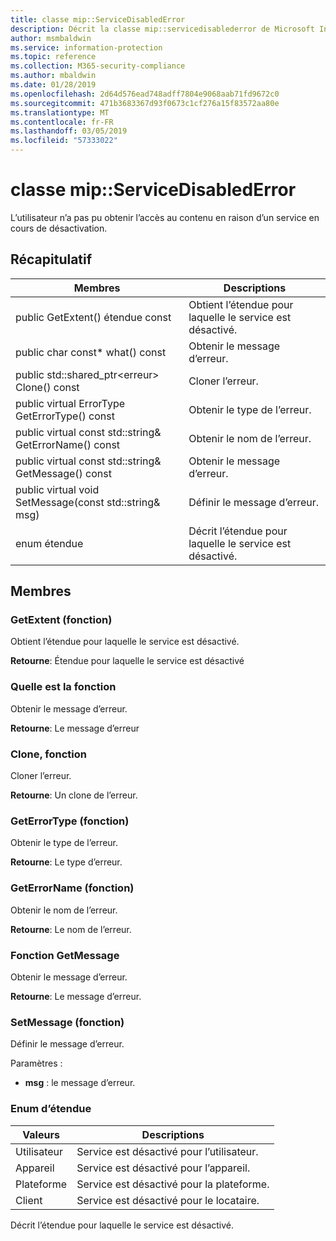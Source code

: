 ```yaml
---
title: classe mip::ServiceDisabledError
description: Décrit la classe mip::servicedisablederror de Microsoft Information Protection (MIP) SDK.
author: msmbaldwin
ms.service: information-protection
ms.topic: reference
ms.collection: M365-security-compliance
ms.author: mbaldwin
ms.date: 01/28/2019
ms.openlocfilehash: 2d64d576ead748adff7804e9068aab71fd9672c0
ms.sourcegitcommit: 471b3683367d93f0673c1cf276a15f83572aa80e
ms.translationtype: MT
ms.contentlocale: fr-FR
ms.lasthandoff: 03/05/2019
ms.locfileid: "57333022"
---
```

# <a name="class-mipservicedisablederror"></a>classe mip::ServiceDisabledError 
L’utilisateur n’a pas pu obtenir l’accès au contenu en raison d’un service en cours de désactivation.
  
## <a name="summary"></a>Récapitulatif
 Membres                        | Descriptions                                
--------------------------------|---------------------------------------------
public GetExtent() étendue const  |  Obtient l’étendue pour laquelle le service est désactivé.
public char const* what() const  |  Obtenir le message d’erreur.
public std::shared_ptr\<erreur\> Clone() const  |  Cloner l’erreur.
public virtual ErrorType GetErrorType() const  |  Obtenir le type de l’erreur.
public virtual const std::string& GetErrorName() const  |  Obtenir le nom de l’erreur.
public virtual const std::string& GetMessage() const  |  Obtenir le message d’erreur.
public virtual void SetMessage(const std::string& msg)  |  Définir le message d’erreur.
enum étendue  |  Décrit l’étendue pour laquelle le service est désactivé.
  
## <a name="members"></a>Membres
  
### <a name="getextent-function"></a>GetExtent (fonction)
Obtient l’étendue pour laquelle le service est désactivé.

  
**Retourne**: Étendue pour laquelle le service est désactivé
  
### <a name="what-function"></a>Quelle est la fonction
Obtenir le message d’erreur.

  
**Retourne**: Le message d’erreur
  
### <a name="clone-function"></a>Clone, fonction
Cloner l’erreur.

  
**Retourne**: Un clone de l’erreur.
  
### <a name="geterrortype-function"></a>GetErrorType (fonction)
Obtenir le type de l’erreur.

  
**Retourne**: Le type d’erreur.
  
### <a name="geterrorname-function"></a>GetErrorName (fonction)
Obtenir le nom de l’erreur.

  
**Retourne**: Le nom de l’erreur.
  
### <a name="getmessage-function"></a>Fonction GetMessage
Obtenir le message d’erreur.

  
**Retourne**: Le message d’erreur.
  
### <a name="setmessage-function"></a>SetMessage (fonction)
Définir le message d’erreur.

Paramètres :  
* **msg** : le message d’erreur.


  
### <a name="extent-enum"></a>Enum d’étendue
 Valeurs                         | Descriptions                                
--------------------------------|---------------------------------------------
Utilisateur            | Service est désactivé pour l’utilisateur.
Appareil            | Service est désactivé pour l’appareil.
Plateforme            | Service est désactivé pour la plateforme.
Client            | Service est désactivé pour le locataire.
Décrit l’étendue pour laquelle le service est désactivé.
